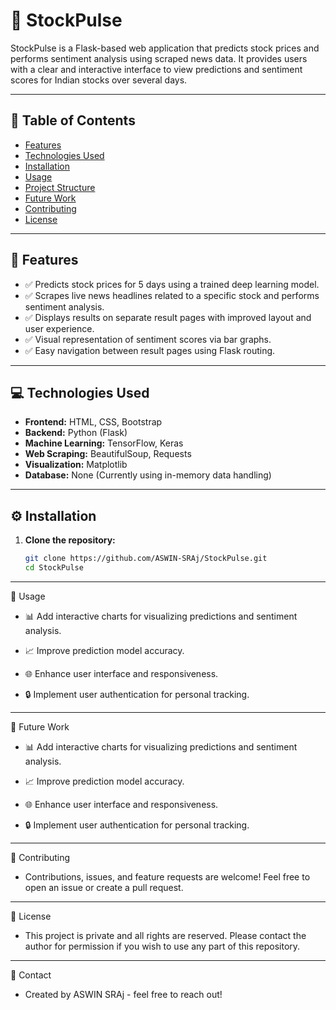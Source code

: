 # 🌟 StockPulse

StockPulse is a Flask-based web application that predicts stock prices and performs sentiment analysis using scraped news data. It provides users with a clear and interactive interface to view predictions and sentiment scores for Indian stocks over several days.

---

## 📖 Table of Contents
- [Features](#features)
- [Technologies Used](#technologies-used)
- [Installation](#installation)
- [Usage](#usage)
- [Project Structure](#project-structure)
- [Future Work](#future-work)
- [Contributing](#contributing)
- [License](#license)

---

## 🌟 Features
- ✅ Predicts stock prices for 5 days using a trained deep learning model.
- ✅ Scrapes live news headlines related to a specific stock and performs sentiment analysis.
- ✅ Displays results on separate result pages with improved layout and user experience.
- ✅ Visual representation of sentiment scores via bar graphs.
- ✅ Easy navigation between result pages using Flask routing.

---

## 💻 Technologies Used
- **Frontend:** HTML, CSS, Bootstrap
- **Backend:** Python (Flask)
- **Machine Learning:** TensorFlow, Keras
- **Web Scraping:** BeautifulSoup, Requests
- **Visualization:** Matplotlib
- **Database:** None (Currently using in-memory data handling)

---

## ⚙️ Installation

1. **Clone the repository:**
   ```bash
   git clone https://github.com/ASWIN-SRAj/StockPulse.git
   cd StockPulse
---
🚀 Usage

- 📊 Add interactive charts for visualizing predictions and sentiment analysis.

- 📈 Improve prediction model accuracy.

- 🌐 Enhance user interface and responsiveness.

- 🔒 Implement user authentication for personal tracking.

---
🔮 Future Work

- 📊 Add interactive charts for visualizing predictions and sentiment analysis.

- 📈 Improve prediction model accuracy.

- 🌐 Enhance user interface and responsiveness.

- 🔒 Implement user authentication for personal tracking.

---
🤝 Contributing

 - Contributions, issues, and feature requests are welcome! Feel free to open an issue or create a pull request.

---
📜 License
- This project is private and all rights are reserved. Please contact the author for permission if you wish to use any part of this repository.

---

📧 Contact
- Created by ASWIN SRAj - feel free to reach out!
